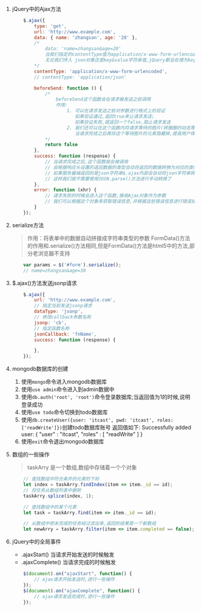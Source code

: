 1. jQuery中的Ajax方法
    ```js
        $.ajax({
            type: 'get',
            url: 'http://www.example.com',
            data: { name: 'zhangsan', age: '20' },
            /*
                data: 'name=zhangsan&age=20'
                当我们指定的contentType值为application/x-www-form-urlencoded的时候
                无论我们传入 json对象还是key&value字符串值,jQuery都会处理为key&value值
            */ 
            contentType: 'application/x-www-form-urlencoded',
            // contentType: 'application/json'

            beforeSend: function () { 
                /*
                    beforeSend这个函数会在请求被发送之前调用
                    作用:
                        1. 可以在请求发送之前对参数进行格式上的验证
                           如果验证通过,返回true来让请求发送;
                           如果验证失败,就返回一个false,阻止请求发送
                        2. 我们还可以在这个函数内将请求等待的图片(转圈圈的动态等待图片)显示出来,
                           当请求完成之后再将这个等待图片的元素隐藏掉,提高用户体验
                */
                return false
            },
            success: function (response) {
                // 当请求完成之后,这个函数就会被调用
                // 会根据响应头设置的返回数据的类型自动将返回的数据转换为对应的类型
                // 如果服务器端返回的是json字符串$.ajax内部会自动将json字符串转换为json对象
                // 这样我们就不需要使用JOSN.parse()方法进行手动转换了
            },
            error: function (xhr) {
                // 请求失败的时候会进入这个函数,接收Ajax对象作为参数
                // 我们可以根据这个对象来获取错误信息,并根据这些错误信息进行错误处理
            }
        });
    ```

2. serialize方法
    > 作用：将表单中的数据自动拼接成字符串类型的参数
    > FormData()方法的作用和.serialize()方法相同,但是FormData()方法是html5中的方法,部分老浏览器不支持
    ```js
        var params = $('#form').serialize();
        // name=zhangsan&age=30
    ```

3. $.ajax()方法发送jsonp请求
    ```js
        $.ajax({
            url: 'http://www.example.com',
            // 指定当前发送jsonp请求
            dataType: 'jsonp',
            // 修改callback参数名称
            jsonp: 'cb',
            // 指定函数名称
            jsonCallback: 'fnName',
            success: function (response) {

            }, 
        });
    ```

4. mongodb数据库的创建
    1. 使用`mongo`命令进入mongodb数据库
    2. 使用`use admin`命令进入到admin数据中
    3. 使用`db.auth('root', 'root')`命令登录数据库;当返回值为1的时候,说明登录成功
    4. 使用`use todo`命令切换到todo数据库
    5. 使用`db.createUser({user: 'itcast', pwd: 'itcast', roles: ['readWrite']})`创建todo数据库账号
       返回值如下:
            Successfully added user: { "user" : "itcast", "roles" : [ "readWrite" ] }
    6. 使用`exit`命令退出mongodo数据库

5. 数组的一些操作
    > taskArry 是一个数组,数组中存储着一个个对象
    ```js
        // 查找数组中符合条件的元素的下标
        let index = taskArry.findIndex(item => item._id == id);
        // 将任务从数组列表中删除
        taskArry.splice(index, 1);
    ```
    ```js
        // 查找数组中的某个元素
        let task = taskArry.find(item => item._id == id);

        // 从数组中把未完成的任务给过滤出来,返回的结果是一个新数组
		let newArry = taskArry.filter(item => item.completed == false);
    ```

6. jQuery中的全局事件
    - .ajaxStart() 
        当请求开始发送的时候触发
    - .ajaxComplete()
        当请求完成的时候触发
    ```js
        $(document).on("ajaxStart", function() {
            // ajax请求开始发送时,进行一些操作
        });
        $(document).on("ajaxComplete", function() {
            // ajax请求发送完成时,进行一些操作
        });
    ```

    